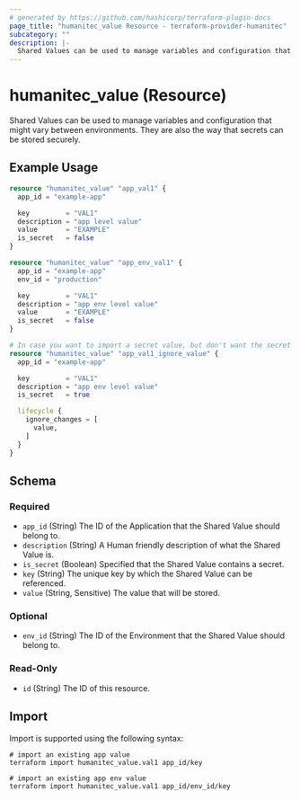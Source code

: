 ```yaml
---
# generated by https://github.com/hashicorp/terraform-plugin-docs
page_title: "humanitec_value Resource - terraform-provider-humanitec"
subcategory: ""
description: |-
  Shared Values can be used to manage variables and configuration that might vary between environments. They are also the way that secrets can be stored securely.
---
```


# humanitec_value (Resource)

Shared Values can be used to manage variables and configuration that might vary between environments. They are also the way that secrets can be stored securely.

## Example Usage

```terraform
resource "humanitec_value" "app_val1" {
  app_id = "example-app"

  key         = "VAL1"
  description = "app level value"
  value       = "EXAMPLE"
  is_secret   = false
}

resource "humanitec_value" "app_env_val1" {
  app_id = "example-app"
  env_id = "production"

  key         = "VAL1"
  description = "app env level value"
  value       = "EXAMPLE"
  is_secret   = false
}

# In case you want to import a secret value, but don't want the secret in your state file, you can ignore the value field.
resource "humanitec_value" "app_val1_ignore_value" {
  app_id = "example-app"

  key         = "VAL1"
  description = "app env level value"
  is_secret   = true

  lifecycle {
    ignore_changes = [
      value,
    ]
  }
}
```

<!-- schema generated by tfplugindocs -->
## Schema

### Required

- `app_id` (String) The ID of the Application that the Shared Value should belong to.
- `description` (String) A Human friendly description of what the Shared Value is.
- `is_secret` (Boolean) Specified that the Shared Value contains a secret.
- `key` (String) The unique key by which the Shared Value can be referenced.
- `value` (String, Sensitive) The value that will be stored.

### Optional

- `env_id` (String) The ID of the Environment that the Shared Value should belong to.

### Read-Only

- `id` (String) The ID of this resource.

## Import

Import is supported using the following syntax:

```shell
# import an existing app value
terraform import humanitec_value.val1 app_id/key

# import an existing app env value
terraform import humanitec_value.val1 app_id/env_id/key
```
